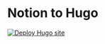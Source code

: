 # Notion to Hugo

[![Deploy Hugo site](https://github.com/TennousuAthena/notion2hugo/actions/workflows/deploy.yml/badge.svg)](https://github.com/TennousuAthena/notion2hugo/actions/workflows/deploy.yml)